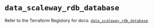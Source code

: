# `data_scaleway_rdb_database`

Refer to the Terraform Registory for docs: [`data_scaleway_rdb_database`](https://registry.terraform.io/providers/scaleway/scaleway/2.28.0/docs/data-sources/rdb_database).
